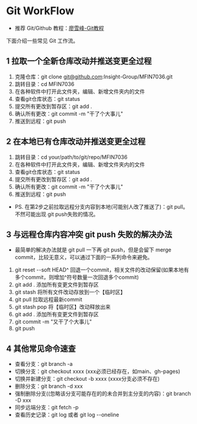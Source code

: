 # Git WorkFlow

- 推荐 Git/Github 教程：[廖雪峰-Git教程](https://www.liaoxuefeng.com/wiki/896043488029600)

下面介绍一些常见 Git 工作流。

## 1 拉取一个全新仓库改动并推送变更全过程

1. 克隆仓库：git clone git@github.com:Insight-Group/MFIN7036.git
2. 跳转目录：cd MFIN7036
3. 在各种软件中打开此文件夹，编辑、新增文件夹内的文件
4. 查看git仓库状态：git status
5. 提交所有更改到暂存区：git add .
6. 确认所有更改：git commit -m "干了个大事儿"
7. 推送到远程：git push

## 2 在本地已有仓库改动并推送变更全过程

1. 跳转目录：cd your/path/to/git/repo/MFIN7036
2. 在各种软件中打开此文件夹，编辑、新增文件夹内的文件
3. 查看git仓库状态：git status
4. 提交所有更改到暂存区：git add .
5. 确认所有更改：git commit -m "干了个大事儿"
6. 推送到远程：git push
- PS. 在第2步之前拉取远程分支内容到本地(可能别人改了推送了)：git pull。不然可能出现 git push失败的情况。

## 3 与远程仓库内容冲突 git push 失败的解决办法

- 最简单的解决办法就是 git pull 一下再 git push，但是会留下 merge commit，比较无意义，可以通过下面的一系列命令来避免。

1. git reset --soft HEAD^ 回退一个commit，相关文件的改动保留(如果本地有多个commit，则增加^符号数量一次回退多个commit)
2. git add . 添加所有变更文件到暂存区
3. git stash 将所有文件改动存放到一个【临时区】
4. git pull 拉取远程最新commit
5. git stash pop 将【临时区】改动释放出来
6. git add . 添加所有变更文件到暂存区
7. git commit -m "又干了个大事儿"
8. git push

## 4 其他常见命令速查

- 查看分支：git branch -a
- 切换分支：git checkout xxxx (xxx必须已经存在，如main、gh-pages)
- 切换并新建分支：git checkout -b xxxx (xxxx分支必须不存在)
- 删除分支：git branch -d xxx
- 强制删除分支((忽略该分支可能存在的的未合并到主分支的内容)：git branch -D xxx
- 同步远端分支：git fetch -p
- 查看历史记录：git log 或者 git log --oneline
